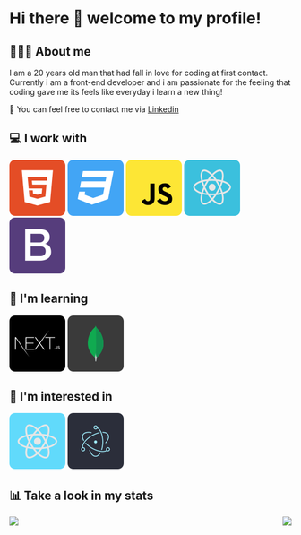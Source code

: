 # Hi there 👋 welcome to my profile!

## 👨🏻‍💻 About me
I am a 20 years old man that had fall in love for coding at first contact. Currently i am a front-end developer and i am passionate for the feeling that coding gave me its feels like everyday i learn a new thing!

💬 You can feel free to contact me via [Linkedin](https://www.linkedin.com/in/luis-silva-8b0334185/)

## 💻 I work with
![HTML Logo](/images/html5.svg)
![CSS Logo](/images/css3.svg)
![Javascript Logo](/images/javascript.svg)
![ReactJS Logo](/images/reactjs.svg)
![Bootstrap Logo](/images/bootstrap.svg)

## 📖 I'm learning
![NextJS Logo](/images/nextjs.svg)
![MongoDB Logo](/images/mongodb.svg)

## 🔭 I'm interested in
![React-Native Logo](/images/react-native.svg)
![Electron Logo](/images/electron.svg)

## 📊 Take a look in my stats
<p align="center">
<a href="https://github.com/rafaasimi">
<img height="170em" align="left" src="https://github-readme-stats.vercel.app/api?username=luis-gustavoj&show_icons=true&theme=dracula" />
<img height="170em" align="right" src="https://github-readme-stats.vercel.app/api/top-langs/?username=luis-gustavoj&layout=compact&theme=dracula" />
</a>
</p>





<!--
**luis-gustavoj/luis-gustavoj** is a ✨ _special_ ✨ repository because its `README.md` (this file) appears on your GitHub profile.

Here are some ideas to get you started:

- 🔭 I’m currently working on ...
- 🌱 I’m currently learning ...
- 👯 I’m looking to collaborate on ...
- 🤔 I’m looking for help with ...
- 💬 Ask me about ...
- 📫 How to reach me: ...
- 😄 Pronouns: ...
- ⚡ Fun fact: ...
-->
